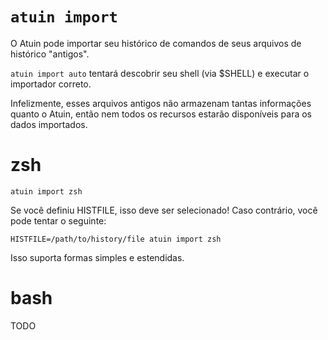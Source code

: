 # `atuin import`

O Atuin pode importar seu histórico de comandos de seus arquivos de histórico "antigos".

`atuin import auto` tentará descobrir seu shell (via $SHELL) e executar o importador correto.

Infelizmente, esses arquivos antigos não armazenam tantas informações quanto o Atuin, então nem todos os recursos estarão disponíveis para os dados importados.

# zsh

```
atuin import zsh
```

Se você definiu HISTFILE, isso deve ser selecionado! Caso contrário, você pode tentar o seguinte:

```
HISTFILE=/path/to/history/file atuin import zsh
```

Isso suporta formas simples e estendidas.

# bash

TODO
